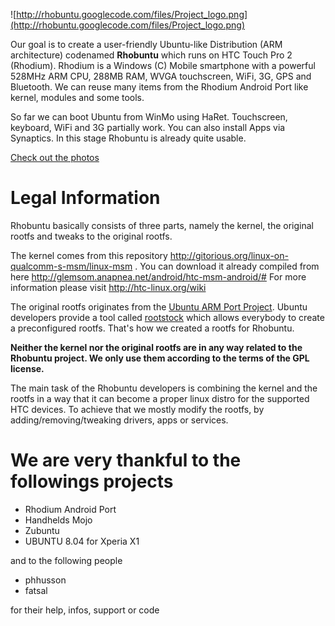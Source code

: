 ![http://rhobuntu.googlecode.com/files/Project_logo.png](http://rhobuntu.googlecode.com/files/Project_logo.png)

Our goal is to create a user-friendly Ubuntu-like Distribution (ARM architecture) codenamed **Rhobuntu** which runs on HTC Touch Pro 2 (Rhodium). Rhodium is a Windows (C) Mobile smartphone with a powerful 528MHz ARM CPU, 288MB RAM, WVGA touchscreen, WiFi, 3G, GPS and Bluetooth. We can reuse many items from the Rhodium Android Port like kernel, modules and some tools.

So far we can boot Ubuntu from WinMo using HaRet. Touchscreen, keyboard, WiFi and 3G partially work. You can also install Apps via Synaptics. In this stage Rhobuntu is already quite usable.

[Check out the photos ](http://picasaweb.google.com/113730655276627977919/RhobuntuUbuntuOnRhodium#)

# Legal Information #

Rhobuntu basically consists of three parts, namely the kernel, the original rootfs and tweaks to the original rootfs.

The kernel comes from this repository
http://gitorious.org/linux-on-qualcomm-s-msm/linux-msm . You can download it already compiled from here http://glemsom.anapnea.net/android/htc-msm-android/#
For more information please visit http://htc-linux.org/wiki

The original rootfs originates from the [Ubuntu ARM Port Project](https://wiki.ubuntu.com/ARM). Ubuntu developers provide a tool called [rootstock](https://wiki.ubuntu.com/ARM/RootfsFromScratch) which allows everybody to create a preconfigured rootfs. That's how we created a rootfs for Rhobuntu.

**Neither the kernel nor the original rootfs are in any way related to the Rhobuntu project. We only use them according to the terms of the GPL license.**

The main task of the Rhobuntu developers is combining the kernel and the rootfs in a way that it can become a proper linux distro for the supported HTC devices. To achieve that we mostly modify the rootfs, by adding/removing/tweaking drivers, apps or
services.

# We are very thankful to the followings projects #

  * Rhodium Android Port
  * Handhelds Mojo
  * Zubuntu
  * UBUNTU 8.04 for Xperia X1

and to the following people

  * phhusson
  * fatsal

for their help, infos, support or code
